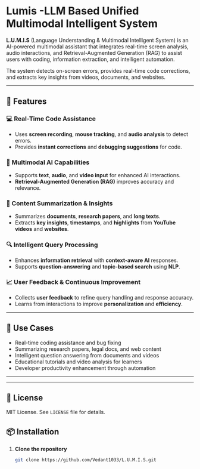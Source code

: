 # Lumis -LLM Based Unified Multimodal Intelligent System

**L.U.M.I.S** (Language Understanding & Multimodal Intelligent System) is an AI-powered multimodal assistant that integrates real-time screen analysis, audio interactions, and Retrieval-Augmented Generation (RAG) to assist users with coding, information extraction, and intelligent automation.

The system detects on-screen errors, provides real-time code corrections, and extracts key insights from videos, documents, and websites.

---

## 🌟 Features

### 💻 Real-Time Code Assistance
- Uses **screen recording**, **mouse tracking**, and **audio analysis** to detect errors.
- Provides **instant corrections** and **debugging suggestions** for code.

### 🧠 Multimodal AI Capabilities
- Supports **text**, **audio**, and **video input** for enhanced AI interactions.
- **Retrieval-Augmented Generation (RAG)** improves accuracy and relevance.

### 📄 Content Summarization & Insights
- Summarizes **documents**, **research papers**, and **long texts**.
- Extracts **key insights**, **timestamps**, and **highlights** from **YouTube videos** and **websites**.

### 🔍 Intelligent Query Processing
- Enhances **information retrieval** with **context-aware AI** responses.
- Supports **question-answering** and **topic-based search** using **NLP**.

### 📈 User Feedback & Continuous Improvement
- Collects **user feedback** to refine query handling and response accuracy.
- Learns from interactions to improve **personalization** and **efficiency**.


---

## 📌 Use Cases

- Real-time coding assistance and bug fixing
- Summarizing research papers, legal docs, and web content
- Intelligent question answering from documents and videos
- Educational tutorials and video analysis for learners
- Developer productivity enhancement through automation

---



---

## 📄 License

MIT License. See `LICENSE` file for details.


## 📦 Installation

1. **Clone the repository**  
   ```bash
   git clone https://github.com/Vedant1033/L.U.M.I.S.git
  
